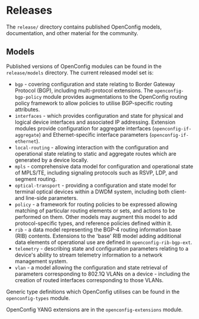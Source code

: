 # Releases

The ```release/``` directory contains published OpenConfig models, documentation, and other material for the community.

## Models

Published versions of OpenConfig modules can be found in the ```release/models``` directory. The current released model set is:

 * `bgp` - covering configuration and state relating to Border Gateway Protocol (BGP), including multi-protocol extensions. The `openconfig-bgp-policy` module provides augmentations to the OpenConfig routing policy framework to allow policies to utilise BGP-specific routing attributes.
 * `interfaces` - which provides configuration and state for physical and logical device interfaces and associated IP addressing. Extension modules provide configuration for aggregate interfaces (`openconfig-if-aggregate`) and Ethernet-specific interface parameters (`openconfig-if-ethernet`).
 * `local-routing` - allowing interaction with the configuration and operational state relating to static and aggregate routes which are generated by a device locally.
 * `mpls` - comprehensive data model for configuration and operational
 state of MPLS/TE, including signaling protocols such as RSVP, LDP, and
 segment routing.
 * `optical-transport` - providing a configuration and state model for terminal optical devices within a DWDM system, including both client- and line-side parameters.
 * `policy` - a framework for routing policies to be expressed allowing matching of particular routing elements or sets, and actions to be performed on them. Other models may augment this model to add protocol-specific types, and reference policies defined within it.
 * `rib` - a data model representing the BGP-4 routing information base (RIB) contents. Extensions to the 'base' RIB model adding additional data elements of operational use are defined in `openconfig-rib-bgp-ext`.
 * `telemetry` - describing state and configuration parameters relating to a device's ability to stream telemetry information to a network management system.
 * `vlan` - a model allowing the configuration and state retrieval of parameters corresponding to 802.1Q VLANs on a device - including the creation of routed interfaces corresponding to those VLANs.

Generic type definitions which OpenConfig utilises can be found in the `openconfig-types` module.

OpenConfig YANG extensions are in the `openconfig-extensions` module.